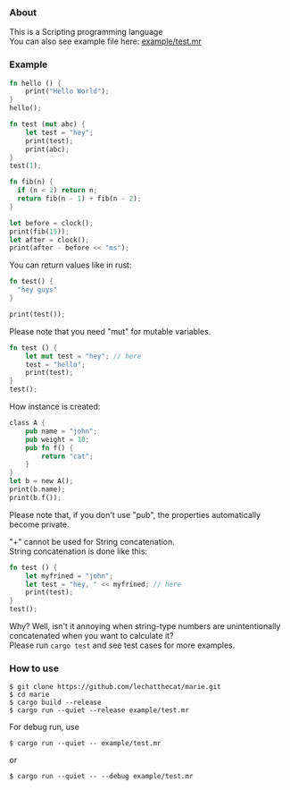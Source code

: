 ### About
This is a Scripting programming language  
You can also see example file here: [example/test.mr](https://github.com/lechatthecat/marie/blob/master/example/test.mr)  

### Example
```rust
fn hello () {
    print("Hello World");
}
hello(); 
```
```rust
fn test (mut abc) {
    let test = "hey";
    print(test);
    print(abc);
}
test(1);
````
```rust
fn fib(n) {
  if (n < 2) return n;
  return fib(n - 1) + fib(n - 2);
}

let before = clock();
print(fib(15));
let after = clock();
print(after - before << "ms");
```

You can return values like in rust:
```rust
fn test() {
  "hey guys"
}

print(test());
```

Please note that you need "mut" for mutable variables.
```rust
fn test () {
    let mut test = "hey"; // here
    test = "hello"; 
    print(test);
}
test();
```

How instance is created:
```rust
class A {
    pub name = "john";
    pub weight = 10;
    pub fn f() {
        return "cat";
    }
}
let b = new A();
print(b.name);
print(b.f());
```
Please note that, if you don't use "pub", the properties automatically become private.

"+" cannot be used for String concatenation.  
String concatenation is done like this:
```rust
fn test () {
    let myfrined = "john";
    let test = "hey, " << myfrined; // here
    print(test);
}
test();
```
Why? Well, isn't it annoying when string-type numbers are unintentionally concatenated when you want to calculate it?  
Please run `cargo test` and see test cases for more examples.

### How to use
```
$ git clone https://github.com/lechatthecat/marie.git
$ cd marie
$ cargo build --release
$ cargo run --quiet --release example/test.mr
```
For debug run, use 
```
$ cargo run --quiet -- example/test.mr
```
or
```
$ cargo run --quiet -- --debug example/test.mr
```
